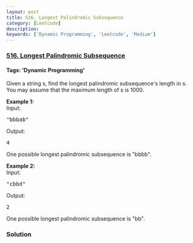 ```yaml
---
layout: post
title: 516. Longest Palindromic Subsequence
category: [Leetcode]
description: 
keywords: ['Dynamic Programming', 'Leetcode', 'Medium']
---
```

### [516. Longest Palindromic Subsequence](https://leetcode.com/problems/longest-palindromic-subsequence)

#### Tags: 'Dynamic Programming'

<div class="content__u3I1 question-content__JfgR"><div><p>
Given a string s, find the longest palindromic subsequence's length in s. You may assume that the maximum length of s is 1000.
</p>
<p><b>Example 1:</b><br/>
Input: 
</p><pre>"bbbab"
</pre>
Output: 
<pre>4
</pre>
One possible longest palindromic subsequence is "bbbb".
<p></p>
<p><b>Example 2:</b><br/>
Input:
</p><pre>"cbbd"
</pre>
Output:
<pre>2
</pre>
One possible longest palindromic subsequence is "bb".
<p></p></div></div>

### Solution

